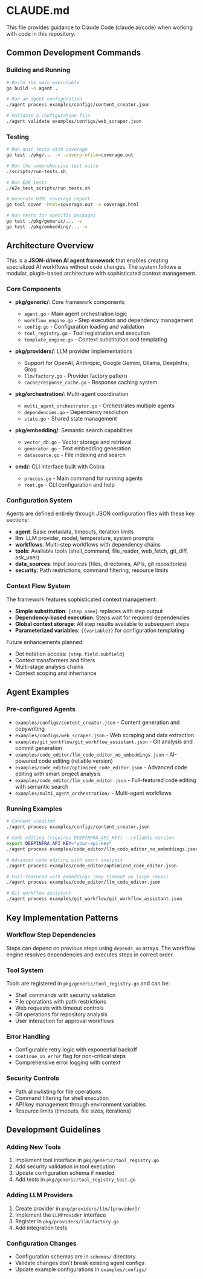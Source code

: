 # CLAUDE.md

This file provides guidance to Claude Code (claude.ai/code) when working with code in this repository.

## Common Development Commands

### Building and Running
```bash
# Build the main executable
go build -o agent .

# Run an agent configuration
./agent process examples/configs/content_creator.json

# Validate a configuration file
./agent validate examples/configs/web_scraper.json
```

### Testing
```bash
# Run unit tests with coverage
go test ./pkg/... -v -coverprofile=coverage.out

# Run the comprehensive test suite
./scripts/run-tests.sh

# Run E2E tests
./e2e_test_scripts/run_tests.sh

# Generate HTML coverage report
go tool cover -html=coverage.out -o coverage.html

# Run tests for specific packages
go test ./pkg/generic/... -v
go test ./pkg/embedding/... -v
```

## Architecture Overview

This is a **JSON-driven AI agent framework** that enables creating specialized AI workflows without code changes. The system follows a modular, plugin-based architecture with sophisticated context management.

### Core Components

- **pkg/generic/**: Core framework components
  - `agent.go` - Main agent orchestration logic
  - `workflow_engine.go` - Step execution and dependency management  
  - `config.go` - Configuration loading and validation
  - `tool_registry.go` - Tool registration and execution
  - `template_engine.go` - Context substitution and templating

- **pkg/providers/**: LLM provider implementations
  - Support for OpenAI, Anthropic, Google Gemini, Ollama, DeepInfra, Groq
  - `llm/factory.go` - Provider factory pattern
  - `cache/response_cache.go` - Response caching system

- **pkg/orchestration/**: Multi-agent coordination
  - `multi_agent_orchestrator.go` - Orchestrates multiple agents
  - `dependencies.go` - Dependency resolution
  - `state.go` - Shared state management

- **pkg/embedding/**: Semantic search capabilities
  - `vector_db.go` - Vector storage and retrieval
  - `generator.go` - Text embedding generation
  - `datasource.go` - File indexing and search

- **cmd/**: CLI interface built with Cobra
  - `process.go` - Main command for running agents
  - `root.go` - CLI configuration and help

### Configuration System

Agents are defined entirely through JSON configuration files with these key sections:

- **agent**: Basic metadata, timeouts, iteration limits
- **llm**: LLM provider, model, temperature, system prompts
- **workflows**: Multi-step workflows with dependency chains
- **tools**: Available tools (shell_command, file_reader, web_fetch, git_diff, ask_user)
- **data_sources**: Input sources (files, directories, APIs, git repositories)
- **security**: Path restrictions, command filtering, resource limits

### Context Flow System

The framework features sophisticated context management:
- **Simple substitution**: `{step_name}` replaces with step output
- **Dependency-based execution**: Steps wait for required dependencies  
- **Global context storage**: All step results available to subsequent steps
- **Parameterized variables**: `{{variable}}` for configuration templating

Future enhancements planned:
- Dot notation access: `{step.field.subfield}`
- Context transformers and filters
- Multi-stage analysis chains
- Context scoping and inheritance

## Agent Examples

### Pre-configured Agents
- `examples/configs/content_creator.json` - Content generation and copywriting
- `examples/configs/web_scraper.json` - Web scraping and data extraction
- `examples/git_workflow/git_workflow_assistant.json` - Git analysis and commit generation
- `examples/code_editor/llm_code_editor_no_embeddings.json` - AI-powered code editing (reliable version)
- `examples/code_editor/optimized_code_editor.json` - Advanced code editing with smart project analysis
- `examples/code_editor/llm_code_editor.json` - Full-featured code editing with semantic search
- `examples/multi_agent_orchestration/` - Multi-agent workflows

### Running Examples
```bash
# Content creation
./agent process examples/configs/content_creator.json

# Code editing (requires DEEPINFRA_API_KEY) - reliable version
export DEEPINFRA_API_KEY="your-api-key"
./agent process examples/code_editor/llm_code_editor_no_embeddings.json

# Advanced code editing with smart analysis
./agent process examples/code_editor/optimized_code_editor.json

# Full-featured with embeddings (may timeout on large repos)
./agent process examples/code_editor/llm_code_editor.json

# Git workflow assistant
./agent process examples/git_workflow/git_workflow_assistant.json
```

## Key Implementation Patterns

### Workflow Step Dependencies
Steps can depend on previous steps using `depends_on` arrays. The workflow engine resolves dependencies and executes steps in correct order.

### Tool System
Tools are registered in `pkg/generic/tool_registry.go` and can be:
- Shell commands with security validation
- File operations with path restrictions  
- Web requests with timeout controls
- Git operations for repository analysis
- User interaction for approval workflows

### Error Handling
- Configurable retry logic with exponential backoff
- `continue_on_error` flag for non-critical steps
- Comprehensive error logging with context

### Security Controls
- Path allowlisting for file operations
- Command filtering for shell execution
- API key management through environment variables
- Resource limits (timeouts, file sizes, iterations)

## Development Guidelines

### Adding New Tools
1. Implement tool interface in `pkg/generic/tool_registry.go`
2. Add security validation in tool execution
3. Update configuration schema if needed
4. Add tests in `pkg/generic/tool_registry_test.go`

### Adding LLM Providers
1. Create provider in `pkg/providers/llm/[provider]/`
2. Implement the `LLMProvider` interface
3. Register in `pkg/providers/llm/factory.go`
4. Add integration tests

### Configuration Changes
- Configuration schemas are in `schemas/` directory
- Validate changes don't break existing agent configs
- Update example configurations in `examples/configs/`